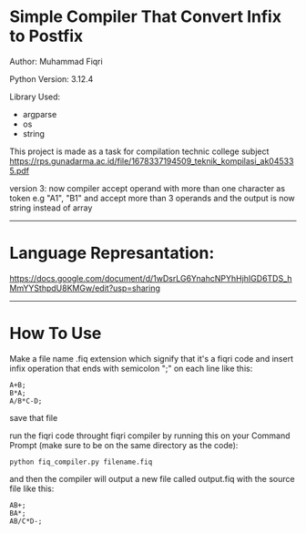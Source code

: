 # Simple Compiler That Convert Infix to Postfix

Author: Muhammad Fiqri

Python Version: 3.12.4

Library Used:
- argparse
- os
- string

This project is made as a task for compilation technic college subject
https://rps.gunadarma.ac.id/file/1678337194509_teknik_kompilasi_ak045335.pdf

version 3: now compiler accept operand with more than one character as token e.g "A1", "B1" and accept more than 3 operands and the output is now string instead of array
<hr>

# Language Represantation:
https://docs.google.com/document/d/1wDsrLG6YnahcNPYhHjhIGD6TDS_hMmYYSthpdU8KMGw/edit?usp=sharing

<hr>

# How To Use

Make a file name .fiq extension which signify that it's a fiqri code and insert infix operation that ends with semicolon ";" on each line like this:
```
A+B;
B*A;
A/B*C-D;
```
save that file

run the fiqri code throught fiqri compiler by running this on your Command Prompt (make sure to be on the same directory as the code):
```
python fiq_compiler.py filename.fiq
```

and then the compiler will output a new file called output.fiq with the source file like this:
```
AB+;
BA*;
AB/C*D-;
```